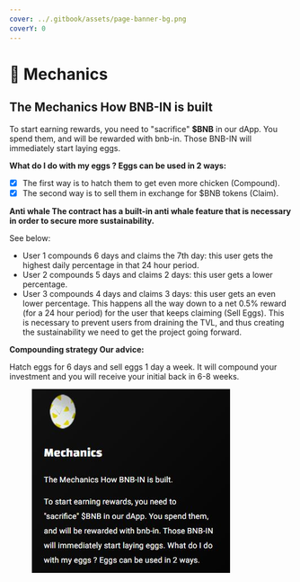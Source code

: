 ```yaml
---
cover: ../.gitbook/assets/page-banner-bg.png
coverY: 0
---
```


# 🌟 Mechanics

## The Mechanics How BNB-IN is built

To start earning rewards, you need to "sacrifice" **$BNB** in our dApp. You spend them, and will be rewarded with bnb-in. Those BNB-IN will immediately start laying eggs.&#x20;

**What do I do with my eggs ? Eggs can be used in 2 ways:**&#x20;

* [x] The first way is to hatch them to get even more chicken (Compound).&#x20;
* [x] The second way is to sell them in exchange for $BNB tokens (Claim).&#x20;

**Anti whale The contract has a built-in anti whale feature that is necessary in order to secure more sustainability.**&#x20;

See below:&#x20;

* User 1 compounds 6 days and claims the 7th day: this user gets the highest daily percentage in that 24 hour period.&#x20;
* User 2 compounds 5 days and claims 2 days: this user gets a lower percentage.&#x20;
* User 3 compounds 4 days and claims 3 days: this user gets an even lower percentage. This happens all the way down to a net 0.5% reward (for a 24 hour period) for the user that keeps claiming (Sell Eggs). This is necessary to prevent users from draining the TVL, and thus creating the sustainability we need to get the project going forward.&#x20;

**Compounding strategy Our advice:**&#x20;

Hatch eggs for 6 days and sell eggs 1 day a week. It will compound your investment and you will receive your initial back in 6-8 weeks.

<figure><img src="../.gitbook/assets/B.JPG" alt=""><figcaption></figcaption></figure>
